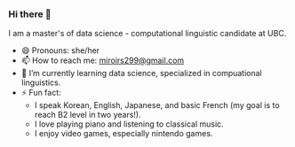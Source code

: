 ### Hi there 👋

I am a master's of data science - computational linguistic candidate at UBC.
- 😄 Pronouns: she/her
- 📫 How to reach me: miroirs299@gmail.com
- 🌱 I’m currently learning data science, specialized in compuational linguistics. 
- ⚡ Fun fact: 
  - I speak Korean, English, Japanese, and basic French (my goal is to reach B2 level in two years!). 
  - I love playing piano and listening to classical music. 
  - I enjoy video games, especially nintendo games. 

<!--
**jinjin-tonic/jinjin-tonic** is a ✨ _special_ ✨ repository because its `README.md` (this file) appears on your GitHub profile.

Here are some ideas to get you started:

- 🔭 I’m currently working on ...
- 🌱 I’m currently learning ...
- 👯 I’m looking to collaborate on ...
- 🤔 I’m looking for help with ...
- 💬 Ask me about ...
- 📫 How to reach me: ...
- 😄 Pronouns: ...
- ⚡ Fun fact: ...
-->
